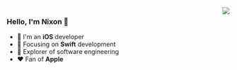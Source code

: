 <img align="right" src="https://github-readme-stats.vercel.app/api/top-langs/?username=powerwolf543&hide=javascript,html&layout=compact" />

### Hello, I'm Nixon 👋

- 📱 I'm an **iOS** developer
- 📙 Focusing on **Swift** development
- 🔬 Explorer of software engineering
- ❤️ Fan of **Apple**

<!--
**powerwolf543/powerwolf543** is a ✨ _special_ ✨ repository because its `README.md` (this file) appears on your GitHub profile.

Here are some ideas to get you started:

- 🔭 I’m currently working on ...
- 🌱 I’m currently learning ...
- 👯 I’m looking to collaborate on ...
- 🤔 I’m looking for help with ...
- 💬 Ask me about ...
- 📫 How to reach me: ...
- 😄 Pronouns: ...
- ⚡ Fun fact: ...
-->
